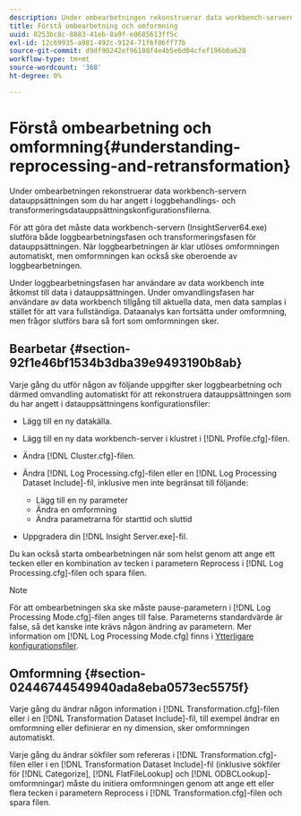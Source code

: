```yaml
---
description: Under ombearbetningen rekonstruerar data workbench-servern datauppsättningen som du har angett i loggbehandlings- och transformeringsdatauppsättningskonfigurationsfilerna.
title: Förstå ombearbetning och omformning
uuid: 0253bc8c-8883-41eb-8a9f-e0685613ff5c
exl-id: 12c69935-a981-492c-9124-71f6f06ff77b
source-git-commit: d9df90242ef96188f4e4b5e6d04cfef196b0a628
workflow-type: tm+mt
source-wordcount: '368'
ht-degree: 0%

---
```


# Förstå ombearbetning och omformning{#understanding-reprocessing-and-retransformation}

Under ombearbetningen rekonstruerar data workbench-servern datauppsättningen som du har angett i loggbehandlings- och transformeringsdatauppsättningskonfigurationsfilerna.

För att göra det måste data workbench-servern (InsightServer64.exe) slutföra både loggbearbetningsfasen och transformeringsfasen för datauppsättningen. När loggbearbetningen är klar utlöses omformningen automatiskt, men omformningen kan också ske oberoende av loggbearbetningen.

Under loggbearbetningsfasen har användare av data workbench inte åtkomst till data i datauppsättningen. Under omvandlingsfasen har användare av data workbench tillgång till aktuella data, men data samplas i stället för att vara fullständiga. Dataanalys kan fortsätta under omformning, men frågor slutförs bara så fort som omformningen sker.

## Bearbetar {#section-92f1e46bf1534b3dba39e9493190b8ab}

Varje gång du utför någon av följande uppgifter sker loggbearbetning och därmed omvandling automatiskt för att rekonstruera datauppsättningen som du har angett i datauppsättningens konfigurationsfiler:

* Lägg till en ny datakälla.
* Lägg till en ny data workbench-server i klustret i [!DNL Profile.cfg]-filen.
* Ändra [!DNL Cluster.cfg]-filen.
* Ändra [!DNL Log Processing.cfg]-filen eller en [!DNL Log Processing Dataset Include]-fil, inklusive men inte begränsat till följande:

   * Lägg till en ny parameter
   * Ändra en omformning
   * Ändra parametrarna för starttid och sluttid

* Uppgradera din [!DNL Insight Server.exe]-fil.

Du kan också starta ombearbetningen när som helst genom att ange ett tecken eller en kombination av tecken i parametern Reprocess i [!DNL Log Processing.cfg]-filen och spara filen.

>[!NOTE]
>
>För att ombearbetningen ska ske måste pause-parametern i [!DNL Log Processing Mode.cfg]-filen anges till false. Parameterns standardvärde är false, så det kanske inte krävs någon ändring av parametern. Mer information om [!DNL Log Processing Mode.cfg] finns i [Ytterligare konfigurationsfiler](/help/home/c-dataset-const-proc/c-add-config-files/c-add-config-files.md).

## Omformning {#section-02446744549940ada8eba0573ec5575f}

Varje gång du ändrar någon information i [!DNL Transformation.cfg]-filen eller i en [!DNL Transformation Dataset Include]-fil, till exempel ändrar en omformning eller definierar en ny dimension, sker omformningen automatiskt.

Varje gång du ändrar sökfiler som refereras i [!DNL Transformation.cfg]-filen eller i en [!DNL Transformation Dataset Include]-fil (inklusive sökfiler för [!DNL Categorize], [!DNL FlatFileLookup] och [!DNL ODBCLookup]-omformningar) måste du initiera omformningen genom att ange ett eller flera tecken i parametern Reprocess i [!DNL Transformation.cfg]-filen och spara filen.
